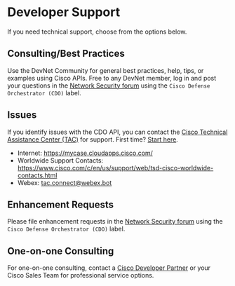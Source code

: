 # Developer Support

If you need technical support, choose from the options below.

## Consulting/Best Practices

Use the DevNet Community for general best practices, help, tips, or examples using Cisco APIs. Free to any DevNet member, log in and post your questions in the [Network Security forum](https://community.cisco.com/t5/network-security/bd-p/disc-network-security) using the `Cisco Defense Orchestrator (CDO)` label.

## Issues

If you identify issues with the CDO API, you can contact the [Cisco Technical Assistance Center (TAC)](https://www.cisco.com/c/en/us/support/web/tsd-cisco-worldwide-contacts.html) for support. First time? [Start here](https://www.cisco.com/c/dam/en/us/services/collateral/acquisitions/cjp-tac-support-guide.pdf).

- Internet: https://mycase.cloudapps.cisco.com/
- Worldwide Support Contacts: https://www.cisco.com/c/en/us/support/web/tsd-cisco-worldwide-contacts.html
- Webex: tac.connect@webex.bot

## Enhancement Requests

Please file enhancement requests in the [Network Security forum](https://community.cisco.com/t5/network-security/bd-p/disc-network-security) using the `Cisco Defense Orchestrator (CDO)` label.

## One-on-one Consulting

For one-on-one consulting, contact a [Cisco Developer Partner](https://www.cisco.com/c/en/us/partners/connect-with-a-partner.html) or your Cisco Sales Team for professional service options.